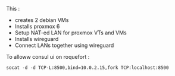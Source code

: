 This :

* creates 2 debian VMs
* Installs proxmox 6
* Setup NAT-ed LAN for proxmox VTs and VMs
* Installs wireguard
* Connect LANs together using wireguard

To alloww consul ui on roquefort :

```
socat -d -d TCP-L:8500,bind=10.0.2.15,fork TCP:localhost:8500
```
